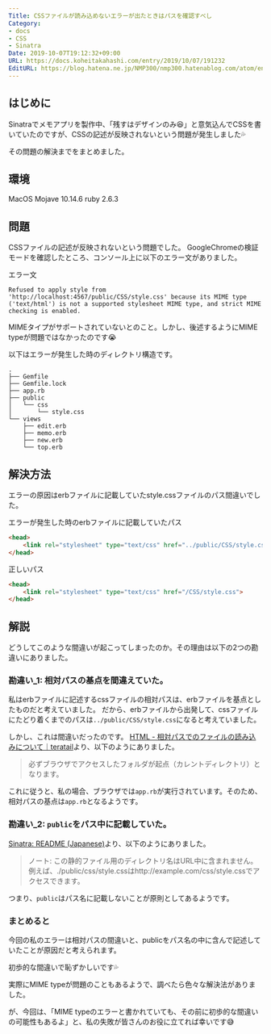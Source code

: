```yaml
---
Title: CSSファイルが読み込めないエラーが出たときはパスを確認すべし
Category:
- docs
- CSS
- Sinatra
Date: 2019-10-07T19:12:32+09:00
URL: https://docs.koheitakahashi.com/entry/2019/10/07/191232
EditURL: https://blog.hatena.ne.jp/NMP300/nmp300.hatenablog.com/atom/entry/26006613445996396
---
```


## はじめに
Sinatraでメモアプリを製作中、「残すはデザインのみ😆」と意気込んでCSSを書いていたのですが、CSSの記述が反映されないという問題が発生しました💦

その問題の解決までをまとめました。

## 環境
MacOS Mojave 10.14.6
ruby 2.6.3

## 問題

CSSファイルの記述が反映されないという問題でした。
GoogleChromeの検証モードを確認したところ、コンソール上に以下のエラー文がありました。

エラー文
```
Refused to apply style from 'http://localhost:4567/public/CSS/style.css' because its MIME type ('text/html') is not a supported stylesheet MIME type, and strict MIME checking is enabled.
```

MIMEタイプがサポートされていないとのこと。しかし、後述するようにMIME typeが問題ではなかったのです😭

以下はエラーが発生した時のディレクトリ構造です。

```tree
.
├── Gemfile
├── Gemfile.lock
├── app.rb
├── public
│   └── css
│       └── style.css
└── views
    ├── edit.erb
    ├── memo.erb
    ├── new.erb
    └── top.erb
```

## 解決方法

エラーの原因はerbファイルに記載していたstyle.cssファイルのパス間違いでした。

エラーが発生した時のerbファイルに記載していたパス
```html
<head>
    <link rel="stylesheet" type="text/css" href="../public/CSS/style.css">
</head>
```

正しいパス
```html
<head>
    <link rel="stylesheet" type="text/css" href="/CSS/style.css">
</head>
```

## 解説

どうしてこのような間違いが起こってしまったのか。その理由は以下の2つの勘違いにありました。

### 勘違い_1: 相対パスの基点を間違えていた。

私はerbファイルに記述するcssファイルの相対パスは、erbファイルを基点としたものだと考えていました。
だから、erbファイルから出発して、cssファイルにたどり着くまでのパスは`../public/CSS/style.css`になると考えていました。

しかし、これは間違いだったのです。
[HTML \- 相対パスでのファイルの読み込みについて｜teratail](https://teratail.com/questions/21217)より、以下のようにありました。

> 必ずブラウザでアクセスしたフォルダが起点（カレントディレクトリ）となります。

これに従うと、私の場合、ブラウザでは`app.rb`が実行されています。そのため、相対パスの基点は`app.rb`となるようです。

### 勘違い_2: `public`をパス中に記載していた。

[Sinatra: README \(Japanese\)](http://sinatrarb.com/intro-ja.html)より、以下のようにありました。

> ノート: この静的ファイル用のディレクトリ名はURL中に含まれません。 例えば、./public/css/style.cssはhttp://example.com/css/style.cssでアクセスできます。

つまり、`public`はパス名に記載しないことが原則としてあるようです。

### まとめると

今回の私のエラーは相対パスの間違いと、publicをパス名の中に含んで記述していたことが原因だと考えられます。

初歩的な間違いで恥ずかしいです💦

実際にMIME typeが問題のこともあるようで、調べたら色々な解決法がありました。

が、今回は、「MIME typeのエラーと書かれていても、その前に初歩的な間違いの可能性もあるよ」と、私の失敗が皆さんのお役に立てれば幸いです😅
